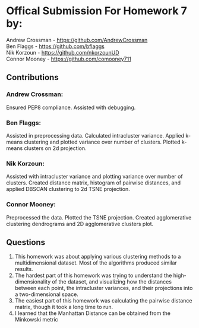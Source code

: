 # Offical Submission For Homework 7 by:
Andrew Crossman -  https://github.com/AndrewCrossman <br />
Ben Flaggs - https://github.com/bflaggs <br />
Nik Korzoun - https://github.com/nkorzounUD <br />
Connor Mooney - https://github.com/comooney711 <br />

## Contributions
### Andrew Crossman:
Ensured PEP8 compliance. Assisted with debugging.

### Ben Flaggs:
Assisted in preprocessing data. Calculated intracluster variance. Applied k-means clustering and plotted variance over number of clusters. Plotted k-means clusters on 2d projection.

### Nik Korzoun:
Assisted with intracluster variance and plotting variance over number of clusters. Created distance matrix, histogram of pairwise distances, and applied DBSCAN clustering to 2d TSNE projection.

### Connor Mooney:
Preprocessed the data. Plotted the TSNE projection. Created agglomerative clustering dendrograms and 2D agglomerative clusters plot.


## Questions
1. This homework was about applying various clustering methods to a multidimensional dataset. Most of the algorithms produced similar results.
2. The hardest part of this homework was trying to understand the high-dimensionality of the dataset, and visualizing how the distances between each point, the intracluster variances, and their projections into a two-dimensional space.
3. The easiest part of this homework was calculating the pairwise distance matrix, though it took a long time to run.
4. I learned that the Manhattan Distance can be obtained from the Minkowski metric
